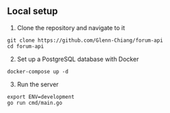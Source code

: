 ## Local setup

1. Clone the repository and navigate to it
```
git clone https://github.com/Glenn-Chiang/forum-api
cd forum-api
```

2. Set up a PostgreSQL database with Docker
```
docker-compose up -d
```

3. Run the server
```
export ENV=development
go run cmd/main.go
```

